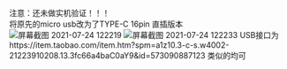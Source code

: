 注意：还未做实机验证！！！  
将原先的micro usb改为了TYPE-C 16pin 直插版本  
![屏幕截图 2021-07-24 122219](https://user-images.githubusercontent.com/22606145/126857350-aa84b476-4ca3-4522-a81c-bae57cea25f2.png)
![屏幕截图 2021-07-24 122233](https://user-images.githubusercontent.com/22606145/126857351-4fd3cd82-aa25-454d-aaba-0f77975c9832.png)
USB接口为https://item.taobao.com/item.htm?spm=a1z10.3-c-s.w4002-21223910208.13.3fc66a4baC0aY9&id=573090887123  类似的均可    

